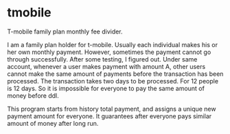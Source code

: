 # tmobile
T-mobile family plan monthly fee divider.

I am a family plan holder for t-mobile. Usually each individual makes his or her own monthly payment. However, sometimes the payment cannot go through successfully. After some testing, I figured out. Under same account, whenever a user makes payment with amount A, other users cannot make the same amount of payments before the transaction has been processed. The transaction takes two days to be processed. For 12 people is 12 days. So it is impossible for everyone to pay the same amount of money before ddl. 

This program starts from history total payment, and assigns a unique new payment amount for everyone. It guarantees after everyone pays similar amount of money after long run. 
